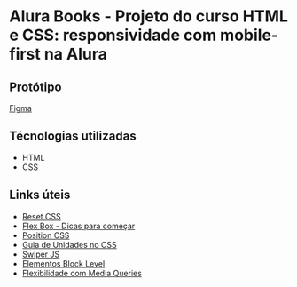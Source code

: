 # Alura Books - Projeto do curso HTML e CSS: responsividade com mobile-first na Alura

## Protótipo

[Figma](https://www.figma.com/file/sSMbIqKaGBd66Y8roxTk2p/AluraBooks?node-id=37%3A94&t=HgUhVXUGrj8fcYPm-0)

## Técnologias utilizadas

- HTML
- CSS

## Links úteis

- [Reset CSS](https://www.alura.com.br/artigos/o-que-e-reset-css)
- [Flex Box - Dicas para começar](https://cursos.alura.com.br/extra/alura-mais/css-flexbox-dicas-para-comecar-c301)
- [Position CSS](https://www.alura.com.br/artigos/entenda-a-propriedade-position-css)
- [Guia de Unidades no CSS](https://www.alura.com.br/artigos/guia-de-unidades-no-css)
- [Swiper JS](https://swiperjs.com/)
- [Elementos Block Level](https://www.alura.com.br/artigos/html-tags-elementos-block-level?utm_source=gnarus&utm_medium=timeline)
- [Flexibilidade com Media Queries](https://www.alura.com.br/artigos/flexibilidade-em-paginas-para-dispositivos-moveis-com-media-queries)